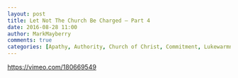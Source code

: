 ```yaml
---
layout: post
title: Let Not The Church Be Charged – Part 4
date: 2016-08-28 11:00
author: MarkMayberry
comments: true
categories: [Apathy, Authority, Church of Christ, Commitment, Lukewarmness, Video]
---
```

https://vimeo.com/180669549
